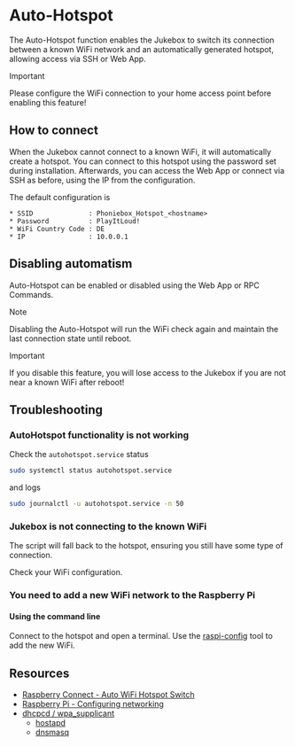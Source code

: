 # Auto-Hotspot

The Auto-Hotspot function enables the Jukebox to switch its connection between a known WiFi network and an automatically generated hotspot, allowing access via SSH or Web App.

> [!IMPORTANT]
> Please configure the WiFi connection to your home access point before enabling this feature!

## How to connect

When the Jukebox cannot connect to a known WiFi, it will automatically create a hotspot. 
You can connect to this hotspot using the password set during installation.
Afterwards, you can access the Web App or connect via SSH as before, using the IP from the configuration.

The default configuration is
``` text
* SSID              : Phoniebox_Hotspot_<hostname>
* Password          : PlayItLoud!
* WiFi Country Code : DE
* IP                : 10.0.0.1
```

## Disabling automatism

Auto-Hotspot can be enabled or disabled using the Web App or RPC Commands.

> [!NOTE]
> Disabling the Auto-Hotspot will run the WiFi check again and maintain the last connection state until reboot.

> [!IMPORTANT]
> If you disable this feature, you will lose access to the Jukebox if you are not near a known WiFi after reboot!

## Troubleshooting

### AutoHotspot functionality is not working

Check the `autohotspot.service` status
``` bash
sudo systemctl status autohotspot.service
```

and logs
``` bash
sudo journalctl -u autohotspot.service -n 50
```

### Jukebox is not connecting to the known WiFi

The script will fall back to the hotspot, ensuring you still have some type of connection.

Check your WiFi configuration.

### You need to add a new WiFi network to the Raspberry Pi

#### Using the command line
Connect to the hotspot and open a terminal. Use the [raspi-config](https://www.raspberrypi.com/documentation/computers/configuration.html#wireless-lan) tool to add the new WiFi.

## Resources

* [Raspberry Connect - Auto WiFi Hotspot Switch](https://www.raspberryconnect.com/projects/65-raspberrypi-hotspot-accesspoints/158-raspberry-pi-auto-wifi-hotspot-switch-direct-connection)
* [Raspberry Pi - Configuring networking](https://www.raspberrypi.com/documentation/computers/configuration.html#using-the-command-line)
* [dhcpcd / wpa_supplicant]()
    * [hostapd](http://w1.fi/hostapd/)
    * [dnsmasq](https://thekelleys.org.uk/dnsmasq/doc.html)
